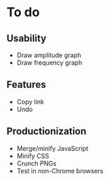 To do
=====

Usability
---------

- Draw amplitude graph
- Draw frequency graph

Features
--------

- Copy link
- Undo

Productionization
-----------------

- Merge/minify JavaScript
- Minify CSS
- Crunch PNGs
- Test in non-Chrome browsers
